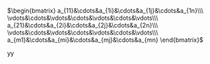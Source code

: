 $\begin{bmatrix}
a_{11}&\cdots&a_{1i}&\cdots&a_{1j}&\cdots&a_{1n}\\\ 
\vdots&\cdots&\vdots&\cdots&\vdots&\cdots&\vdots\\\ a_{21}&\cdots&a_{2i}&\cdots&a_{2j}&\cdots&a_{2n}\\\ 
\vdots&\cdots&\vdots&\cdots&\vdots&\cdots&\vdots\\\ 
a_{m1}&\cdots&a_{mi}&\cdots&a_{mj}&\cdots&a_{mn}
\end{bmatrix}$

yy